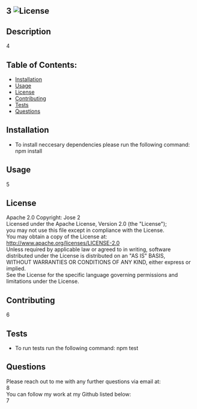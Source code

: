 
## 3 ![License](https://img.shields.io/badge/License-Apache%202.0-blue.svg)

## Description
4

## Table of Contents:
* [Installation](#Installation)
* [Usage](#Usage)
* [License](#License)
* [Contributing](#Contributing)
* [Tests](Tests)
* [Questions](#Questions)

## Installation
* To install neccesary dependencies please run the following command:
npm install

## Usage
5

## License
Apache 2.0 Copyright: Jose 2
<br/>
Licensed under the Apache License, Version 2.0 (the "License"); <br/> you may not use this file except in compliance with the License. <br/> You may obtain a copy of the License at: <br/> http://www.apache.org/licenses/LICENSE-2.0 <br/> Unless required by applicable law or agreed to in writing, software <br/> distributed under the License is distributed on an "AS IS" BASIS, <br/> WITHOUT WARRANTIES OR CONDITIONS OF ANY KIND, either express or implied. <br/> See the License for the specific language governing permissions and <br/> limitations under the License.

## Contributing
6

## Tests
* To run tests run the following command:
npm test

## Questions
Please reach out to me with any further questions via email at:
<br/>
8
<br/>
You can follow my work at my Github listed below:
<br/>
7

